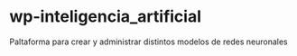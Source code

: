 # wp-inteligencia_artificial
Paltaforma para crear y administrar distintos modelos de redes neuronales
